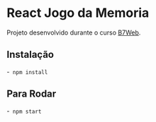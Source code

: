 # React Jogo da Memoria

Projeto desenvolvido durante o curso [B7Web](https://b7web.com.br).

## Instalação
-` npm install`

## Para Rodar
-` npm start`

